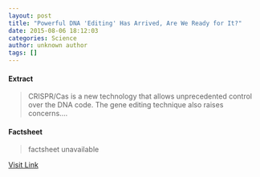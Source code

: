 ```yaml
---
layout: post
title: "Powerful DNA 'Editing' Has Arrived, Are We Ready for It?"
date: 2015-08-06 18:12:03
categories: Science
author: unknown author
tags: []
---
```



#### Extract
>CRISPR/Cas is a new technology that allows unprecedented control over the DNA code. The gene editing technique also raises concerns....

#### Factsheet
>factsheet unavailable

[Visit Link](http://www.livescience.com/51776-powerful-dna-editing-has-arrived-are-we-ready-for-it.html)



